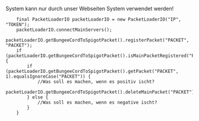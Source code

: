 System kann nur durch unser Webseiten System verwendet werden!       

        final PacketLoaderIO packetLoaderIO = new PacketLoaderIO("IP", "TOKEN");
        packetLoaderIO.connectMainServers();
        packetLoaderIO.getBungeeCordToSpigotPacket().registerPacket("PACKET", "PACKET");
        if (packetLoaderIO.getBungeeCordToSpigotPacket().isMainPacketRegistered("PACKET")) {
            if (packetLoaderIO.getBungeeCordToSpigotPacket().getPacket("PACKET", 1).equalsIgnoreCase("PACKET")) {
                //Was soll es machen, wenn es positiv ischt?
                packetLoaderIO.getBungeeCordToSpigotPacket().deleteMainPacket("PACKET");
            } else {
                //Was soll es machen, wenn es negative ischt?
            }
        }
        
 
